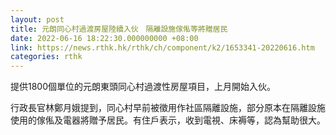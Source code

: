 ```yaml
---
layout: post
title: 元朗同心村過渡房屋陸續入伙　隔離設施傢俬等將贈居民
date: 2022-06-16 18:22:30.000000000 +08:00
link: https://news.rthk.hk/rthk/ch/component/k2/1653341-20220616.htm
categories: rthk
---
```


提供1800個單位的元朗東頭同心村過渡性房屋項目，上月開始入伙。

行政長官林鄭月娥提到，同心村早前被徵用作社區隔離設施，部分原本在隔離設施使用的傢俬及電器將贈予居民。有住戶表示，收到電視、床褥等，認為幫助很大。
